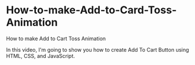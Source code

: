 # How-to-make-Add-to-Card-Toss-Animation
How to make Add to Cart Toss Animation

In this video, I'm going to show you how to create Add To Cart Button using HTML, CSS, and JavaScript.
